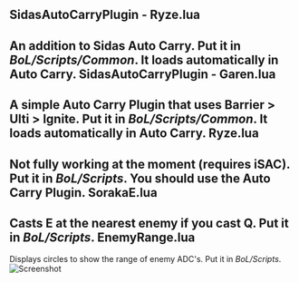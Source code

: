 SidasAutoCarryPlugin - Ryze.lua
-------------------------------
An addition to Sidas Auto Carry. Put it in *BoL/Scripts/Common*. It loads automatically in Auto Carry.
SidasAutoCarryPlugin - Garen.lua
--------------------------------
A simple Auto Carry Plugin that uses Barrier > Ulti > Ignite. Put it in *BoL/Scripts/Common*. It loads automatically in Auto Carry.
Ryze.lua
--------
Not fully working at the moment (requires iSAC). Put it in *BoL/Scripts*. You should use the Auto Carry Plugin.
SorakaE.lua
-----------
Casts E at the nearest enemy if you cast Q. Put it in *BoL/Scripts*.
EnemyRange.lua
--------------
Displays circles to show the range of enemy ADC's. Put it in *BoL/Scripts*.
![Screenshot](http://s11.postimg.org/u1a9s0imr/Enemy_Range_png.jpg)